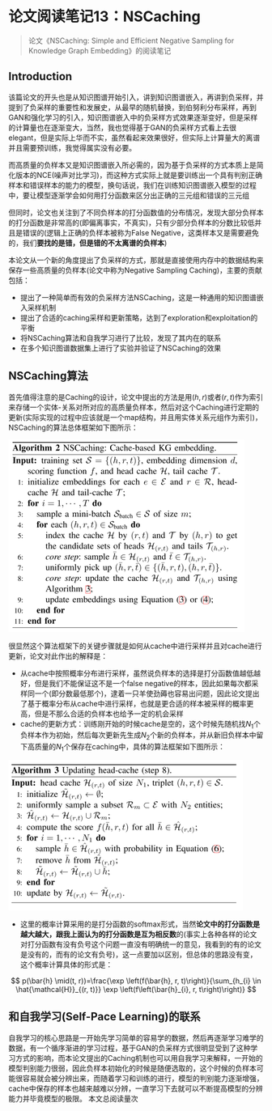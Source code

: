 # 论文阅读笔记13：NSCaching

> 论文《NSCaching: Simple and Efficient Negative Sampling for Knowledge Graph Embedding》的阅读笔记

## Introduction

该篇论文的开头也是从知识图谱开始引入，讲到知识图谱嵌入，再讲到负采样，并提到了负采样的重要性和发展史，从最早的随机替换，到伯努利分布采样，再到GAN和强化学习的引入，知识图谱嵌入中的负采样方式效果逐渐变好，但是采样的计算量也在逐渐变大，当然，我也觉得基于GAN的负采样方式看上去很elegant，但是实际上华而不实，虽然看起来效果很好，但实际上计算量大的离谱并且需要预训练，我觉得属实没有必要。

而高质量的负样本又是知识图谱嵌入所必需的，因为基于负采样的方式本质上是简化版本的NCE(噪声对比学习)，而这种方式实际上就是要训练出一个具有判别正确样本和错误样本的能力的模型，换句话说，我们在训练知识图谱嵌入模型的过程中，要让模型逐渐学会如何用打分函数来区分出正确的三元组和错误的三元组

但同时，论文也关注到了不同负样本的打分函数值的分布情况，发现大部分负样本的打分函数是非常高的(即偏离事实，不真实)，只有少部分负样本的分数比较低并且是错误的(逻辑上正确的负样本被称为False Negative，这类样本又是需要避免的，我们**要找的是错，但是错的不太离谱的负样本**)

本论文从一个新的角度提出了负采样的方式，那就是直接使用内存中的数据结构来保存一些高质量的负样本(论文中称为Negative Sampling Caching)，主要的贡献包括：

- 提出了一种简单而有效的负采样方法NSCaching，这是一种通用的知识图谱嵌入采样机制
- 提出了合适的caching采样和更新策略，达到了exploration和exploitation的平衡
- 将NSCaching算法和自我学习进行了比较，发现了其内在的联系
- 在多个知识图谱数据集上进行了实验并验证了NSCaching的效果

## NSCaching算法

首先值得注意的是Caching的设计，论文中提出的方法是用$(h,r)$或者$(r,t)$作为索引来存储一个实体-关系对所对应的高质量负样本，然后对这个Caching进行定期的更新(实际实现的过程中应该就是一个map结构，并且用实体关系元组作为索引)，NSCaching的算法总体框架如下图所示：

<img src="static/image-20210817113054786.png" alt="image-20210817113054786" style="zoom:50%;" />

很显然这个算法框架下的关键步骤就是如何从cache中进行采样并且对cache进行更新，论文对此作出的解释是：

- 从cache中按照概率分布进行采样，虽然说负样本的选择是打分函数值越低越好，但是我们不能保证这不是一个false negative的样本，因此如果每次都采样同一个(即分数最低那个)，逮着一只羊使劲薅也容易出问题，因此论文提出了基于概率分布从cache中进行采样，也就是更合适的样本被采样的概率更高，但是不那么合适的负样本也给予一定的机会采样
- cache的更新方式：训练刚开始的时候cache是空的，这个时候先随机找$N_1$个负样本作为初始，然后每次更新先生成$N_2$个新的负样本，并从新旧负样本中留下高质量的$N_1$个保存在caching中，具体的算法框架如下图所示：

<img src="static/image-20210817115127557.png" alt="image-20210817115127557" style="zoom:50%;" />

- 这里的概率计算采用的是打分函数的softmax形式，当然**论文中的打分函数是越大越大，跟我上面认为的打分函数是互为相反数**的(事实上各种各样的论文对打分函数有没有负号这个问题一直没有明确统一的意见，我看到的有的论文是没有的，而有的论文有负号)，这一点要加以区别，但总体的思路没有变，这个概率计算具体的形式是：

$$
p(\bar{h} \mid(t, r))=\frac{\exp \left(f(\bar{h}, r, t)\right)}{\sum_{h_{i} \in \hat{\mathcal{H}}_{(r, t)}} \exp \left(f\left(\bar{h}_{i}, r, t\right)\right)}
$$

## 和自我学习(Self-Pace Learning)的联系

自我学习的核心思路是一开始先学习简单的容易学的数据，然后再逐渐学习难学的数据，有一个循序渐进的学习过程，基于GAN的负采样方式很明显受到了这种学习方式的影响，而本论文提出的Caching机制也可以用自我学习来解释，一开始的模型判别能力很弱，因此负样本初始化的时候是随便选取的，这个时候的负样本可能很容易就会被分辨出来，而随着学习和训练的进行，模型的判别能力逐渐增强，cache中保存的样本也越来越难以分辨，一直学习下去就可以不断提高模型的分辨能力并毕竟模型的极限。
<span id=busuanzi_container_page_pv>本文总阅读量<span id=busuanzi_value_page_pv></span>次</span>


